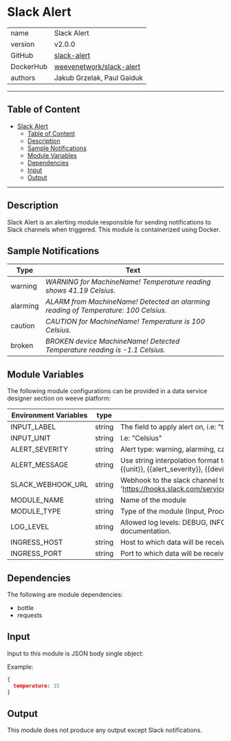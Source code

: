 # Slack Alert

|              |                                                                                |
| ------------ | ------------------------------------------------------------------------------ |
| name         | Slack Alert                                                                    |
| version      | v2.0.0                                                                         |
| GitHub       | [slack-alert](https://github.com/weeve-modules/slack-alert)                    |
| DockerHub    | [weevenetwork/slack-alert](https://hub.docker.com/r/weevenetwork/slack-alert)  |
| authors      | Jakub Grzelak, Paul Gaiduk                                                     |

***
## Table of Content

- [Slack Alert](#slack-alert)
  - [Table of Content](#table-of-content)
  - [Description](#description)
  - [Sample Notifications](#sample-notifications)
  - [Module Variables](#module-variables)
  - [Dependencies](#dependencies)
  - [Input](#input)
  - [Output](#output)
***

## Description

Slack Alert is an alerting module responsible for sending notifications to Slack channels when triggered.
This module is containerized using Docker.

## Sample Notifications

| Type        | Text                  |
| ----------- | --------------------- |
| warning     | _WARNING for MachineName! Temperature reading shows 41.19 Celsius._               |
| alarming    | _ALARM from MachineName! Detected an alarming reading of Temperature: 100 Celsius._ |
| caution     | _CAUTION for MachineName! Temperature is 100 Celsius._                             |
| broken      | _BROKEN device MachineName! Detected Temperature reading is -1.1 Celsius._         |

## Module Variables

The following module configurations can be provided in a data service designer section on weeve platform:

| Environment Variables | type   | Description                                       |
| --------------------- | ------ | ------------------------------------------------- |
| INPUT_LABEL           | string  | The field to apply alert on, i.e: "temperature"        |
| INPUT_UNIT            | string  | I.e: "Celsius"                                         |
| ALERT_SEVERITY        | string  | Alert type: warning, alarming, caution, broken         |
| ALERT_MESSAGE         | string  | Use string interpolation format to get required field in the alert message -> {{label}}, {{value}}, {{unit}}, {{alert_severity}}, {{device_name}} and {{time}} |
| SLACK_WEBHOOK_URL     | string  | Webhook to the slack channel to put alerts on, format: 'https://hooks.slack.com/services/T00000000/B00000000/XXXXXXXXXXXXXXXXXXXXXXXX'         |
| MODULE_NAME           | string | Name of the module                                |
| MODULE_TYPE           | string | Type of the module (Input, Processing, Output)    |
| LOG_LEVEL             | string | Allowed log levels: DEBUG, INFO, WARNING, ERROR, CRITICAL. Refer to `logging` package documentation. |
| INGRESS_HOST          | string | Host to which data will be received               |
| INGRESS_PORT          | string | Port to which data will be received               |

## Dependencies

The following are module dependencies:

* bottle
* requests

## Input

Input to this module is JSON body single object:

Example:
```json
{
  temperature: 15
}
```

## Output

This module does not produce any output except Slack notifications.
